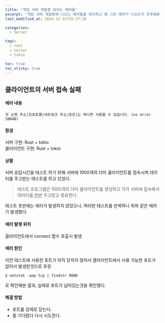 ```yaml
---
title: "게임 서버 개발중 보이는 에러들"
excerpt: "게임 서버 개발중에 나오는 에러들을 정리하고 왜 그런 에러가 나오는지 유추해본다."
last_modified_at: 2024-12-31T16:27:18

categories: 
  - Server

tags: 
  - rust
  - server
  - tokio

toc: true
toc_sticky: true
---
```



## 클라이언트의 서버 접속 실패  
#### **에러 내용**    
```  
각 소켓 주소(프로토콜/네트워크 주소/포트)는 하나만 사용할 수 있습니다. (os error 10048)  
```  
  
#### **환경**    
서버 구현: Rust + tokio    
클라이언트 구현: Rust + tokio    
  
#### **상황**    
서버 응답시간을 테스트 하기 위해 서버에 1000개의 더미 클라이언트를 접속시켜 데이터를 주고받는 테스트를 하고 있었다.    
> 테스트 프로그램은 1000개의 더미 클라이언트를 생성하고 각각 서버에 접속해서 데이터를 <u>한번</u> 주고받고 종료한다.     

테스트 초반에는 에러가 발생하지 않았으나, 여러번 테스트를 반복하니 위와 같은 에러가 발생했다.  
  
#### **에러 발생 위치**    
클라이언트에서 connect 함수 호출시 발생  
  
#### **에러 원인**    
이전 테스트에 사용한 포트가 아직 닫히지 않아서 클라이언트에서 사용 가능한 포트가 없어서 발생한것으로 추정    
```  
$ netstat -anp tcp | findstr 9000  
```  
로 확인해본 결과, 실제로 포트가 남아있는것을 확인했다.    
  
#### **해결 방법**    
- 포트를 강제로 닫는다.  
- 좀 기다렸다 다시 시도한다.